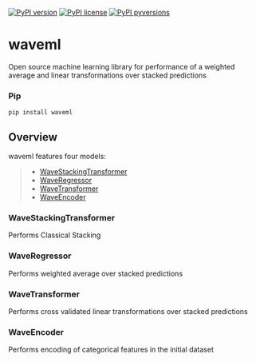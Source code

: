 [![PyPI version](https://img.shields.io/pypi/v/waveml.svg?colorB=4cc61e)](https://pypi.org/project/waveml/)
[![PyPI license](https://img.shields.io/pypi/l/waveml.svg)](https://github.com/leffff/waveml/blob/main/LICENSE)
[![PyPI pyversions](https://img.shields.io/pypi/pyversions/waveml.svg)](https://pypi.python.org/pypi/waveml/)

# waveml
Open source machine learning library for performance of a weighted average  and linear transformations over stacked predictions

### Pip
```
pip install waveml
```

## Overview

waveml features four models: </br>
> * [WaveStackingTransformer](https://github.com/leffff/waveml#WaveStackingTransformer)</br>
> * [WaveRegressor](https://github.com/leffff/waveml#WaveRegressor)</br>
> * [WaveTransformer](https://github.com/leffff/waveml#WaveTransformer)</br>
> * [WaveEncoder](https://github.com/leffff/waveml#WaveEncoder)</br>


### WaveStackingTransformer
Performs Classical Stacking

### WaveRegressor
Performs weighted average over stacked predictions

### WaveTransformer
Performs cross validated linear transformations over stacked predictions

### WaveEncoder
Performs encoding of categorical features in the initial dataset
